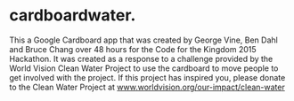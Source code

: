 # cardboardwater.
This a Google Cardboard app that was created by George Vine, Ben Dahl and Bruce Chang over 48 hours for the Code for the Kingdom 2015 Hackathon. It was created as a response to a challenge provided by the World Vision Clean Water Project to use the cardboard to move people to get involved with the project. If this project has inspired you, please donate to the Clean Water Project at www.worldvision.org/our-impact/clean-water